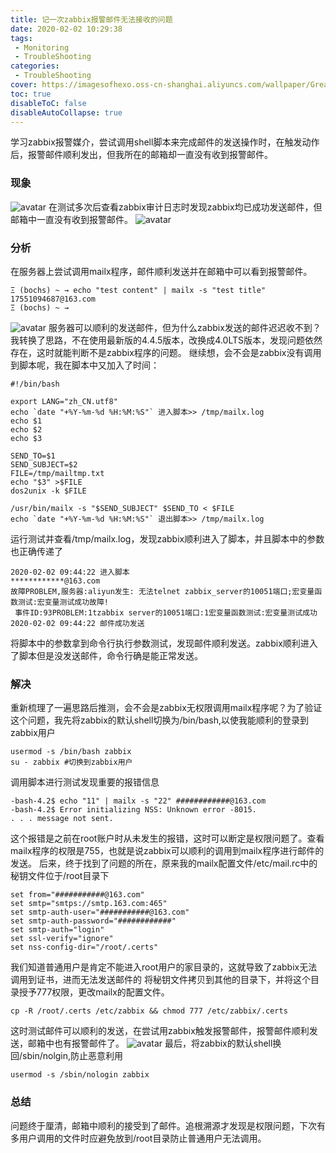 ```yaml
---
title: 记一次zabbix报警邮件无法接收的问题
date: 2020-02-02 10:29:38
tags:
 - Monitoring
 - TroubleShooting
categories:
 - TroubleShooting
cover: https://imagesofhexo.oss-cn-shanghai.aliyuncs.com/wallpaper/GreatReefDay_ZH-CN1185297376_1920x1080.jpg
toc: true
disableToC: false
disableAutoCollapse: true
---
```


学习zabbix报警媒介，尝试调用shell脚本来完成邮件的发送操作时，在触发动作后，报警邮件顺利发出，但我所在的邮箱却一直没有收到报警邮件。
<!--more-->



### 现象

![avatar](https://imagesofhexo.oss-cn-shanghai.aliyuncs.com/hexo-pic/zabbix1/971D4D6D-5EB0-4ffa-88C7-AAEC05DABC9E.png)
在测试多次后查看zabbix审计日志时发现zabbix均已成功发送邮件，但邮箱中一直没有收到报警邮件。
![avatar](https://imagesofhexo.oss-cn-shanghai.aliyuncs.com/hexo-pic/zabbix1/DAB4A2B2-5877-4e8c-914D-F45B20A8E328.png)



### 分析

在服务器上尝试调用mailx程序，邮件顺利发送并在邮箱中可以看到报警邮件。
```
Ξ (bochs) ~ → echo "test content" | mailx -s "test title" 17551094687@163.com  
Ξ (bochs) ~ →
```
![avatar](https://imagesofhexo.oss-cn-shanghai.aliyuncs.com/hexo-pic/zabbix1/Image2.png)
服务器可以顺利的发送邮件，但为什么zabbix发送的邮件迟迟收不到？我转换了思路，不在使用最新版的4.4.5版本，改换成4.0LTS版本，发现问题依然存在，这时就能判断不是zabbix程序的问题。
继续想，会不会是zabbix没有调用到脚本呢，我在脚本中又加入了时间：
```
#!/bin/bash
 
export LANG="zh_CN.utf8"
echo `date "+%Y-%m-%d %H:%M:%S"` 进入脚本>> /tmp/mailx.log
echo $1
echo $2
echo $3

SEND_TO=$1
SEND_SUBJECT=$2
FILE=/tmp/mailtmp.txt
echo "$3" >$FILE
dos2unix -k $FILE

/usr/bin/mailx -s "$SEND_SUBJECT" $SEND_TO < $FILE
echo `date "+%Y-%m-%d %H:%M:%S"` 退出脚本>> /tmp/mailx.log
```
运行测试并查看/tmp/mailx.log，发现zabbix顺利进入了脚本，并且脚本中的参数也正确传递了
```
2020-02-02 09:44:22 进入脚本
************@163.com
故障PROBLEM,服务器:aliyun发生: 无法telnet zabbix_server的10051端口;宏变量函数测试:宏变量测试成功故障!
 事件ID:93PROBLEM:1tzabbix server的10051端口:1宏变量函数测试:宏变量测试成功
2020-02-02 09:44:22 邮件成功发送
```
将脚本中的参数拿到命令行执行参数测试，发现邮件顺利发送。zabbix顺利进入了脚本但是没发送邮件，命令行确是能正常发送。



### 解决

重新梳理了一遍思路后推测，会不会是zabbix无权限调用mailx程序呢？为了验证这个问题，我先将zabbix的默认shell切换为/bin/bash,以使我能顺利的登录到zabbix用户
```
usermod -s /bin/bash zabbix
su - zabbix #切换到zabbix用户
```
调用脚本进行测试发现重要的报错信息
```
-bash-4.2$ echo "11" | mailx -s "22" ############@163.com
-bash-4.2$ Error initializing NSS: Unknown error -8015.
. . . message not sent.
```
这个报错是之前在root账户时从未发生的报错，这时可以断定是权限问题了。查看mailx程序的权限是755，也就是说zabbix可以顺利的调用到mailx程序进行邮件的发送。
后来，终于找到了问题的所在，原来我的mailx配置文件/etc/mail.rc中的秘钥文件位于/root目录下
```
set from="###########@163.com"
set smtp="smtps://smtp.163.com:465"
set smtp-auth-user="###########@163.com"
set smtp-auth-password="############"
set smtp-auth="login"
set ssl-verify="ignore"
set nss-config-dir="/root/.certs"
```
我们知道普通用户是肯定不能进入root用户的家目录的，这就导致了zabbix无法调用到证书，进而无法发送邮件的
将秘钥文件拷贝到其他的目录下，并将这个目录授予777权限，更改mailx的配置文件。
```
cp -R /root/.certs /etc/zabbix && chmod 777 /etc/zabbix/.certs
```
这时测试邮件可以顺利的发送，在尝试用zabbix触发报警邮件，报警邮件顺利发送，邮箱中也有报警邮件了。
![avatar](https://imagesofhexo.oss-cn-shanghai.aliyuncs.com/hexo-pic/zabbix1/2702EC77-AC9A-432d-86A7-264EF61D6E39.png)
最后，将zabbix的默认shell换回/sbin/nolgin,防止恶意利用
```
usermod -s /sbin/nologin zabbix
```


### 总结

问题终于厘清，邮箱中顺利的接受到了邮件。追根溯源才发现是权限问题，下次有多用户调用的文件时应避免放到/root目录防止普通用户无法调用。
